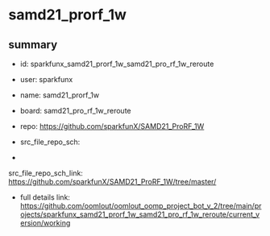 # samd21_prorf_1w
 
## summary 
* id: sparkfunx_samd21_prorf_1w_samd21_pro_rf_1w_reroute
* user: sparkfunx
* name: samd21_prorf_1w
* board: samd21_pro_rf_1w_reroute
* repo: https://github.com/sparkfunX/SAMD21_ProRF_1W



* src_file_repo_sch: 
*
 src_file_repo_sch_link: https://github.com/sparkfunX/SAMD21_ProRF_1W/tree/master/
* full details link: https://github.com/oomlout/oomlout_oomp_project_bot_v_2/tree/main/projects/sparkfunx_samd21_prorf_1w_samd21_pro_rf_1w_reroute/current_version/working  






